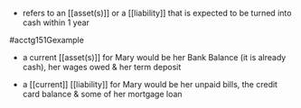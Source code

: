 - refers to an [[asset(s)]] or a [[liability]] that is expected to be turned into cash within 1 year

#acctg151Gexample 
- a current [[asset(s)]] for Mary would be her Bank Balance (it is already cash), her wages owed & her term deposit

- a [[current]] [[liability]] for Mary would be her unpaid bills, the credit card balance & some of her mortgage loan